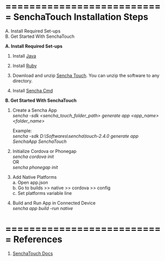 ===========================
SenchaTouch Installation Steps
===========================

A. Install Required Set-ups	<br>
B. Get Started With SenchaTouch


<strong>A. Install Required Set-ups</strong>

1. Install <a href="http://www.oracle.com/technetwork/java/javase/downloads/jre7-downloads-1880261.html" target="_blank">Java</a><br>

2. Install <a href="http://www.ruby-lang.org/en/downloads/" target="_blank">Ruby</a><br>

3. Download and unzip <a href="http://www.sencha.com/products/touch/download" target="_blank">Sencha Touch</a>. You can unzip the software to any directory.	<br>

4. Install <a href="http://www.sencha.com/products/sencha-cmd/download" target="_blank">Sencha Cmd</a>


<strong>B. Get Started With SenchaTouch</strong>

1. Create a Sencha App <br>
	<em> sencha -sdk <sencha_touch_folder_path> generate app <app_name> <folder_name></em> 	<br>
		
	Example: <br>
	<em> 	sencha -sdk D:\Softwares\sencha\touch-2.4.0 generate app SenchaApp SenchaTouch </em> 	<br>
				
2. Initialize Cordova or Phonegap	<br>
	<em> 	sencha cordova init		</em> <br>
			OR	<br>
	<em> 	sencha phonegap init 	</em> <br>
		
3. Add Native Platforms 	<br>
		a. Open app.json	<br>
		b. Go to builds >> native >> cordova >> config   <br>
		c. Set platforms variable line  <br>
		
4. Build and Run App in Connected Device	<br>
		<em> sencha app build -run native </em> 
		
		

===========================
<strong>References</strong>
===========================

1. <a href="http://docs.sencha.com/touch/2.4.0/getting_started/getting_started.html" target="_blank">SenchaTouch Docs</a>
